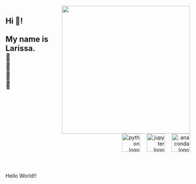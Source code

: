 <br clear="both">

<img align="right" height="350" src="https://media3.giphy.com/media/v1.Y2lkPTc5MGI3NjExdm82bzR1NmZ1aGJodGx0dmdpMzloN3d3bnFjYXQyazNyazh5OHlwOSZlcD12MV9pbnRlcm5hbF9naWZfYnlfaWQmY3Q9cw/HQHwvSBSy7s0AXOlWt/giphy.gif"  />

###

<h2 align="left">Hi 👋!<br><br> My name is Larissa.<br> 👋<br>🤖<br>👋<br>🤖</h2>

###

<br clear="both">

<div align="right">
  <img src="https://img.shields.io/badge/Python-3776AB?logo=python&logoColor=white&style=for-the-badge" height="50" alt="python logo"  />
  <img width="10" />
  <img src="https://img.shields.io/badge/Jupyter-F37626?logo=jupyter&logoColor=black&style=for-the-badge" height="50" alt="jupyter logo"  />
  <img width="10" />
  <img src="https://img.shields.io/badge/Anaconda-44A833?logo=anaconda&logoColor=white&style=for-the-badge" height="50" alt="anaconda logo"  />
</div>

###

<br clear="both">

<p align="left">Hello World!!</p>

###
